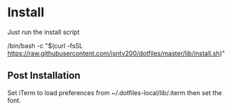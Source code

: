 Install
========

Just run the install script

  /bin/bash -c "$(curl -fsSL https://raw.githubusercontent.com/jsntv200/dotfiles/master/lib/install.sh)"

Post Installation
-----------------

Set iTerm to load preferences from ~/.dotfiles-local/lib/.iterm then set the font.
